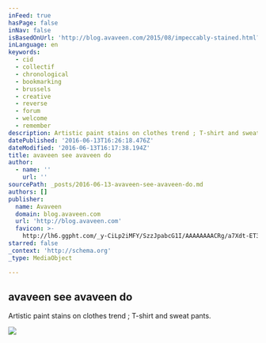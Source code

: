 ```yaml
---
inFeed: true
hasPage: false
inNav: false
isBasedOnUrl: 'http://blog.avaveen.com/2015/08/impeccably-stained.html?m=1'
inLanguage: en
keywords:
  - cid
  - collectif
  - chronological
  - bookmarking
  - brussels
  - creative
  - reverse
  - forum
  - welcome
  - remember
description: Artistic paint stains on clothes trend ; T-shirt and sweat pants.
datePublished: '2016-06-13T16:26:18.476Z'
dateModified: '2016-06-13T16:17:38.194Z'
title: avaveen see avaveen do
author:
  - name: ''
    url: ''
sourcePath: _posts/2016-06-13-avaveen-see-avaveen-do.md
authors: []
publisher:
  name: Avaveen
  domain: blog.avaveen.com
  url: 'http://blog.avaveen.com'
  favicon: >-
    http://lh6.ggpht.com/_y-CiLp2iMFY/SzzJpabcG1I/AAAAAAAACRg/a7Xdt-ET338/s128/favipng.png
starred: false
_context: 'http://schema.org'
_type: MediaObject

---
```

<article style=""><h1>avaveen see avaveen do</h1><p>Artistic paint stains on clothes trend ; T-shirt and sweat pants.</p><img src="http://3.bp.blogspot.com/-20RMgDoaknU/VeHWeg4QXXI/AAAAAAAAb9A/yvicg0hV98U/w1200-h630-p-nu/stain_avaveen.JPG" /></article>
